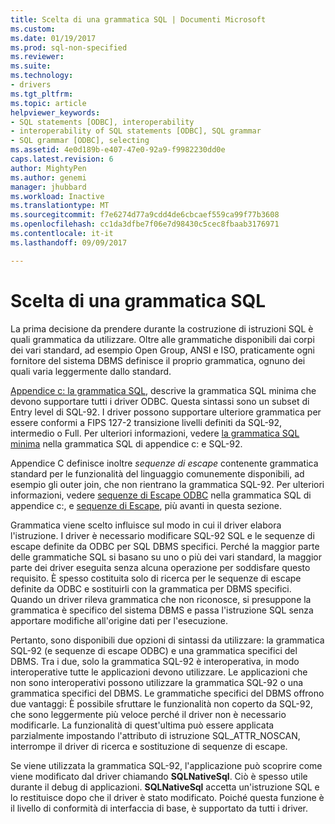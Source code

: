 ```yaml
---
title: Scelta di una grammatica SQL | Documenti Microsoft
ms.custom: 
ms.date: 01/19/2017
ms.prod: sql-non-specified
ms.reviewer: 
ms.suite: 
ms.technology:
- drivers
ms.tgt_pltfrm: 
ms.topic: article
helpviewer_keywords:
- SQL statements [ODBC], interoperability
- interoperability of SQL statements [ODBC], SQL grammar
- SQL grammar [ODBC], selecting
ms.assetid: 4e0d189b-e407-47e0-92a9-f9982230dd0e
caps.latest.revision: 6
author: MightyPen
ms.author: genemi
manager: jhubbard
ms.workload: Inactive
ms.translationtype: MT
ms.sourcegitcommit: f7e6274d77a9cdd4de6cbcaef559ca99f77b3608
ms.openlocfilehash: cc1da3dfbe7f06e7d98430c5cec8fbaab3176971
ms.contentlocale: it-it
ms.lasthandoff: 09/09/2017

---
```

# <a name="choosing-an-sql-grammar"></a>Scelta di una grammatica SQL
La prima decisione da prendere durante la costruzione di istruzioni SQL è quali grammatica da utilizzare. Oltre alle grammatiche disponibili dai corpi dei vari standard, ad esempio Open Group, ANSI e ISO, praticamente ogni fornitore del sistema DBMS definisce il proprio grammatica, ognuno dei quali varia leggermente dallo standard.  
  
 [Appendice c: la grammatica SQL](../../../odbc/reference/appendixes/appendix-c-sql-grammar.md), descrive la grammatica SQL minima che devono supportare tutti i driver ODBC. Questa sintassi sono un subset di Entry level di SQL-92. I driver possono supportare ulteriore grammatica per essere conformi a FIPS 127-2 transizione livelli definiti da SQL-92, intermedio o Full. Per ulteriori informazioni, vedere [la grammatica SQL minima](../../../odbc/reference/appendixes/sql-minimum-grammar.md) nella grammatica SQL di appendice c: e SQL-92.  
  
 Appendice C definisce inoltre *sequenze di escape* contenente grammatica standard per le funzionalità del linguaggio comunemente disponibili, ad esempio gli outer join, che non rientrano la grammatica SQL-92. Per ulteriori informazioni, vedere [sequenze di Escape ODBC](../../../odbc/reference/appendixes/odbc-escape-sequences.md) nella grammatica SQL di appendice c:, e [sequenze di Escape](../../../odbc/reference/develop-app/escape-sequences.md), più avanti in questa sezione.  
  
 Grammatica viene scelto influisce sul modo in cui il driver elabora l'istruzione. I driver è necessario modificare SQL-92 SQL e le sequenze di escape definite da ODBC per SQL DBMS specifici. Perché la maggior parte delle grammatiche SQL si basano su uno o più dei vari standard, la maggior parte dei driver eseguita senza alcuna operazione per soddisfare questo requisito. È spesso costituita solo di ricerca per le sequenze di escape definite da ODBC e sostituirli con la grammatica per DBMS specifici. Quando un driver rileva grammatica che non riconosce, si presuppone la grammatica è specifico del sistema DBMS e passa l'istruzione SQL senza apportare modifiche all'origine dati per l'esecuzione.  
  
 Pertanto, sono disponibili due opzioni di sintassi da utilizzare: la grammatica SQL-92 (e sequenze di escape ODBC) e una grammatica specifici del DBMS. Tra i due, solo la grammatica SQL-92 è interoperativa, in modo interoperative tutte le applicazioni devono utilizzare. Le applicazioni che non sono interoperativi possono utilizzare la grammatica SQL-92 o una grammatica specifici del DBMS. Le grammatiche specifici del DBMS offrono due vantaggi: È possibile sfruttare le funzionalità non coperto da SQL-92, che sono leggermente più veloce perché il driver non è necessario modificarle. La funzionalità di quest'ultima può essere applicata parzialmente impostando l'attributo di istruzione SQL_ATTR_NOSCAN, interrompe il driver di ricerca e sostituzione di sequenze di escape.  
  
 Se viene utilizzata la grammatica SQL-92, l'applicazione può scoprire come viene modificato dal driver chiamando **SQLNativeSql**. Ciò è spesso utile durante il debug di applicazioni. **SQLNativeSql** accetta un'istruzione SQL e lo restituisce dopo che il driver è stato modificato. Poiché questa funzione è il livello di conformità di interfaccia di base, è supportato da tutti i driver.

